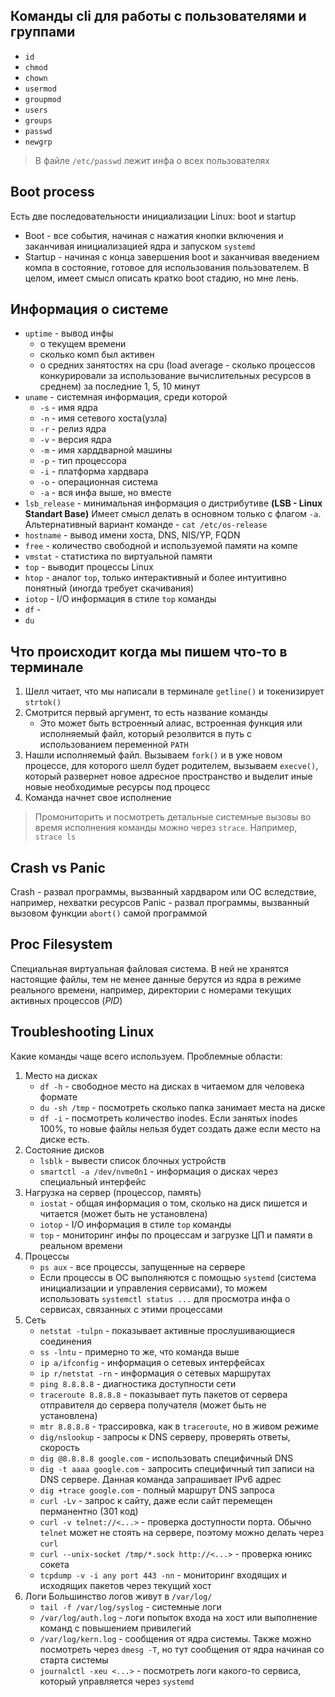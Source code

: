 
## Команды cli для работы с пользователями и группами

-  `id`
-  `chmod`
-  `chown`
-  `usermod`
-  `groupmod`
-  `users`
-  `groups`
-  `passwd`
-  `newgrp`

> В файле `/etc/passwd` лежит инфа о всех пользователях

## Boot process

Есть две последовательности инициализации Linux: boot и startup
- Boot - все события, начиная с нажатия кнопки включения и заканчивая инициализацией ядра и запуском `systemd`
- Startup - начиная с конца завершения boot и заканчивая введением компа в состояние, готовое для использования пользователем.
В целом, имеет смысл описать кратко boot стадию, но мне лень.

## Информация о системе
- `uptime` - вывод инфы 
	- о текущем времени
	- сколько комп был активен
	- о средних занятостях на cpu (load average - сколько процессов конкурировали за использование вычислительных ресурсов в среднем) за последние 1, 5, 10 минут
- `uname` - системная информация, среди которой
	- `-s` - имя ядра
	- `-n` - имя сетевого хоста(узла)
	- `-r` - релиз ядра
	- `-v` - версия ядра
	- `-m` - имя харддварной машины
	- `-p` - тип процессора
	- `-i` - платформа хардвара
	- `-o` - операционная система
	- `-a` - вся инфа выше, но вместе
- `lsb_release` - минимальная информация о дистрибутиве **(LSB - Linux Standart Base)**
	Имеет смысл делать в основном только с флагом `-a`. Альтернативный вариант команде - `cat /etc/os-release`
- `hostname` - вывод имени хоста, DNS, NIS/YP, FQDN
- `free` - количество свободной и используемой памяти на компе
- `vmstat` - статистика по виртуальной памяти
- `top` - выводит процессы Linux
- `htop` - аналог `top`, только интерактивный и более интуитивно понятный (иногда требует скачивания)
- `iotop` - I/O информация в стиле `top` команды
- `df` - 
- `du`

## Что происходит когда мы пишем что-то в терминале

1. Шелл читает, что мы написали в терминале `getline()`  и токенизирует `strtok()`
2. Смотрится первый аргумент, то есть название команды
	-  Это может быть встроенный алиас, встроенная функция или исполняемый файл, который резолвится в путь с использованием переменной `PATH`
3.  Нашли исполняемый файл. Вызываем `fork()` и в уже новом процессе, для которого шелл будет родителем, вызываем `execve()`, который развернет новое адресное пространство и выделит иные новые необходимые ресурсы под процесс
4. Команда начнет свое исполнение
> Промониторить и посмотреть детальные системные вызовы во время исполнения команды можно через `strace`. Например, `strace ls`

## Crash vs Panic

Crash - развал программы, вызванный хардваром или ОС вследствие, например, нехватки ресурсов
Panic - развал программы, вызванный вызовом функции `abort()` самой программой

## Proc Filesystem

Специальная виртуальная файловая система. В ней не хранятся настоящие файлы, тем не менее данные берутся из ядра в режиме реального времени, например, директории с номерами текущих активных процессов (*PID*)

## Troubleshooting Linux

Какие команды чаще всего используем.
Проблемные области:
1. Место на дисках
	- `df -h` - свободное место на дисках в читаемом для человека формате 
	- `du -sh /tmp` -  посмотреть сколько папка занимает места на диске
	- `df -i` - посмотреть количество inodes. Если занятых inodes 100%, то новые файлы нельзя будет создать даже если место на диске есть.
2. Состояние дисков
	- `lsblk` - вывести список блочных устройств
	- `smartctl -a /dev/nvme0n1` - информация о дисках через специальный интерфейс
3. Нагрузка на сервер (процессор, память)
	- `iostat` - общая информация о том, сколько на диск пишется и читается (может быть не установлена)
	- `iotop` - I/O информация в стиле `top` команды
	- `top` - мониторинг инфы по процессам и загрузке ЦП и памяти в реальном времени
4. Процессы
	- `ps aux` - все процессы, запущенные на сервере
	- Если процессы в ОС выполняются с помощью `systemd` (система инициализации и управления сервисами), то  можем использовать `systemctl status ...` для просмотра инфа о сервисах, связанных с этими процессами
5. Сеть
	- `netstat -tulpn` - показывает активные прослушивающиеся соединения
	- `ss -lntu` - примерно то же, что команда выше
	-  `ip a/ifconfig` - информация о сетевых интерфейсах
	- `ip r/netstat -rn` - информация о сетевых маршрутах
	- `ping 8.8.8.8` - диагностика доступности сети
	- `traceroute 8.8.8.8` - показывает путь пакетов от сервера отправителя до сервера получателя (может быть не установлена)
	- `mtr 8.8.8.8` - трассировка, как в `traceroute`, но в живом режиме
	- `dig/nslookup` - запросы к DNS серверу, проверять ответы, скорость
	- `dig @8.8.8.8 google.com` - использовать специфичный DNS
	- `dig -t aaaa google.com`  - запросить специфичный тип записи на DNS сервере. Данная команда запрашивает IPv6 адрес
	- `dig +trace google.com` - полный маршрут DNS запроса
	- `curl -Lv` - запрос к сайту, даже если сайт перемещен перманентно (301 код)
	- `curl -v telnet://<...>` - проверка доступности порта. Обычно `telnet` может не стоять на сервере, поэтому можно делать через `curl`
	- `curl --unix-socket /tmp/*.sock http://<...>` - проверка юникс сокета 
	- `tcpdump -v -i any port 443 -nn` - мониторинг входящих и исходящих пакетов через текущий хост
6. Логи
	Большинство логов живут в `/var/log/`
	- `tail -f /var/log/syslog` - системные логи
	- `/var/log/auth.log` - логи попыток входа на хост или выполнение команд с повышением привилегий
	- `/var/log/kern.log` - сообщения от ядра системы. Также можно посмотреть через `dmesg -T`, но тут сообщения от ядра начиная со старта системы
	- `journalctl -xeu <...>` - посмотреть логи какого-то сервиса, который управляется через `systemd`

